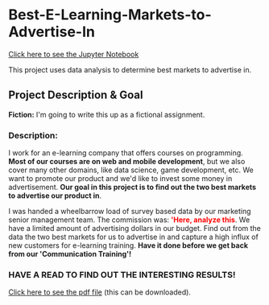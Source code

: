 # Best-E-Learning-Markets-to-Advertise-In
[Click here to see the Jupyter Notebook](Best+Markets+To+Advertise+In+II.ipynb)

This project uses data analysis to determine best markets to advertise in.

## Project Description & Goal

**Fiction:** I'm going to write this up as a fictional assignment.

### Description:

I work for an e-learning company that offers courses on programming. **Most of our courses are on web and mobile development**, but we also cover many other domains, like data science, game development, etc. We want to promote our product and we'd like to invest some money in advertisement. **Our goal in this project is to find out the two best markets to advertise our product in**.

I was handed a wheelbarrow load of survey based data by our marketing senior management team. The commission was: **<span style="color:red">'Here, analyze this</span>**. We have a limited amount of advertising dollars in our budget. Find out from the data the two best markets for us to advertise in and capture a high influx of new customers for e-learning training. **Have it done before we get back from our 'Communication Training'!**

### HAVE A READ TO FIND OUT THE INTERESTING RESULTS!

[Click here to see the pdf file](Best+Markets+to+Advertise+In.pdf) (this can be downloaded).
